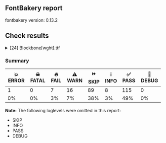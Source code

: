 ## FontBakery report

fontbakery version: 0.13.2







## Check results



<details><summary>[24] Blockbone[wght].ttf</summary>
<div>
<details>
    <summary>💥 <b>ERROR</b> Familyname must be unique according to namecheck.fontdata.com <a href="https://fontbakery.readthedocs.io/en/stable/fontbakery/checks/universal.html#fontdata-namecheck">fontdata_namecheck</a></summary>
    <div>







* 💥 **ERROR** <p>Failed to access: <a href="https://namecheck.fontdata.com/api/?q=Blockbone">https://namecheck.fontdata.com/api/?q=Blockbone</a>.
This check relies on the external service <a href="http://namecheck.fontdata.com">http://namecheck.fontdata.com</a> via the internet. While the service cannot be reached or does not respond this check is broken.</p>
<pre><code>	You can exclude this check with the command line option:
	-x fontdata_namecheck

	Or you can wait until the service is available again.
	If the problem persists please report this issue at: https://github.com/fonttools/fontbakery/issues

	Original error message:
	&lt;class 'requests.exceptions.ReadTimeout'&gt;
</code></pre>
 [code: namecheck-service]



</div>
</details>

<details>
    <summary>🔥 <b>FAIL</b> Validates subfamilyNameID and postScriptNameID for the default instance record <a href="https://fontbakery.readthedocs.io/en/stable/fontbakery/checks/opentype.html#opentype-varfont-valid-default-instance-nameids">opentype/varfont/valid_default_instance_nameids</a></summary>
    <div>







* 🔥 **FAIL** <p>'Regular' instance has the same coordinates as the default instance; its postscript name should be 'Blockbone-Regular', instead of 'BlockBone-Regular'.</p>
 [code: invalid-default-instance-postscript-name]



</div>
</details>

<details>
    <summary>🔥 <b>FAIL</b> Check that legacy accents aren't used in composite glyphs. <a href="https://fontbakery.readthedocs.io/en/stable/fontbakery/checks/universal.html#legacy-accents">legacy_accents</a></summary>
    <div>







* 🔥 **FAIL** <p>Legacy accent &quot;hungarumlaut&quot; is defined in GDEF as a mark (class 3).</p>
 [code: legacy-accents-gdef]



</div>
</details>

<details>
    <summary>🔥 <b>FAIL</b> Shapes languages in all GF glyphsets. <a href="https://fontbakery.readthedocs.io/en/stable/fontbakery/checks/googlefonts.html#googlefonts-glyphsets-shape-languages">googlefonts/glyphsets/shape_languages</a></summary>
    <div>







* 🔥 **FAIL** <p>GF_TransLatin_Arabic glyphset:</p>
<table>
<thead>
<tr>
<th align="left">FAIL messages</th>
<th align="left">Languages</th>
</tr>
</thead>
<tbody>
<tr>
<td align="left">Mandatory orthography codepoints:</td>
<td align="left"></td>
</tr>
<tr>
<td align="left">Shaper didn't attach acutecomb to J when shaping the text 'ÍJ́'</td>
<td align="left"></td>
</tr>
<tr>
<td align="left">Shaper didn't attach acutecomb to j when shaping the text 'íj́'</td>
<td align="left">nl_Latn (Dutch)</td>
</tr>
</tbody>
</table>
 [code: failed-language-shaping]



* ⚠️ **WARN** <p>GF_TransLatin_Arabic glyphset:</p>
<table>
<thead>
<tr>
<th align="left">WARN messages</th>
<th align="left">Languages</th>
</tr>
</thead>
<tbody>
<tr>
<td align="left">Auxiliary orthography codepoints:</td>
<td align="left"></td>
</tr>
<tr>
<td align="left">The following auxiliary characters are missing from the font: Ŀ</td>
<td align="left"></td>
</tr>
<tr>
<td align="left">The following auxiliary characters are missing from the font: ŀ</td>
<td align="left">ca_Latn (Catalan)</td>
</tr>
<tr>
<td align="left">Auxiliary orthography codepoints:</td>
<td align="left"></td>
</tr>
<tr>
<td align="left">The following auxiliary characters are missing from the font: Ǥ</td>
<td align="left"></td>
</tr>
<tr>
<td align="left">The following auxiliary characters are missing from the font: Ŋ</td>
<td align="left"></td>
</tr>
<tr>
<td align="left">The following auxiliary characters are missing from the font: Ŧ</td>
<td align="left"></td>
</tr>
<tr>
<td align="left">The following auxiliary characters are missing from the font: Ʒ</td>
<td align="left"></td>
</tr>
<tr>
<td align="left">The following auxiliary characters are missing from the font: Ǯ</td>
<td align="left"></td>
</tr>
<tr>
<td align="left">The following auxiliary characters are missing from the font: ǥ</td>
<td align="left"></td>
</tr>
<tr>
<td align="left">The following auxiliary characters are missing from the font: ŋ</td>
<td align="left"></td>
</tr>
<tr>
<td align="left">The following auxiliary characters are missing from the font: ŧ</td>
<td align="left"></td>
</tr>
<tr>
<td align="left">The following auxiliary characters are missing from the font: ʒ</td>
<td align="left"></td>
</tr>
<tr>
<td align="left">The following auxiliary characters are missing from the font: ǯ</td>
<td align="left">fi_Latn (Finnish)</td>
</tr>
<tr>
<td align="left">Auxiliary orthography codepoints:</td>
<td align="left"></td>
</tr>
<tr>
<td align="left">Shaper didn't attach acutecomb to Aogonek when shaping the text 'Ą́'</td>
<td align="left"></td>
</tr>
<tr>
<td align="left">Shaper didn't attach tildecomb to Aogonek when shaping the text 'Ą̃'</td>
<td align="left"></td>
</tr>
<tr>
<td align="left">Shaper didn't attach acutecomb to Eogonek when shaping the text 'Ę́'</td>
<td align="left"></td>
</tr>
<tr>
<td align="left">Shaper didn't attach tildecomb to Eogonek when shaping the text 'Ę̃'</td>
<td align="left"></td>
</tr>
<tr>
<td align="left">Shaper didn't attach acutecomb to Edotaccent when shaping the text 'Ė́'</td>
<td align="left"></td>
</tr>
<tr>
<td align="left">Shaper didn't attach tildecomb to Edotaccent when shaping the text 'Ė̃'</td>
<td align="left"></td>
</tr>
<tr>
<td align="left">Shaper didn't attach acutecomb to Idotaccent when shaping the text 'İ́'</td>
<td align="left"></td>
</tr>
<tr>
<td align="left">Shaper didn't attach acutecomb to Idotaccent when shaping the text 'İ́'</td>
<td align="left"></td>
</tr>
<tr>
<td align="left">Shaper didn't attach gravecomb to Idotaccent when shaping the text 'İ̀'</td>
<td align="left"></td>
</tr>
<tr>
<td align="left">Shaper didn't attach gravecomb to Idotaccent when shaping the text 'İ̀'</td>
<td align="left"></td>
</tr>
<tr>
<td align="left">Shaper didn't attach tildecomb to Idotaccent when shaping the text 'İ̃'</td>
<td align="left"></td>
</tr>
<tr>
<td align="left">Shaper didn't attach tildecomb to Idotaccent when shaping the text 'İ̃'</td>
<td align="left"></td>
</tr>
<tr>
<td align="left">Shaper didn't attach acutecomb to Iogonek when shaping the text 'Į́'</td>
<td align="left"></td>
</tr>
<tr>
<td align="left">Shaper didn't attach dotaccentcomb to Iogonek when shaping the text 'Į̇́'</td>
<td align="left"></td>
</tr>
<tr>
<td align="left">Shaper didn't attach acutecomb to dotaccentcomb when shaping the text 'Į̇́'</td>
<td align="left"></td>
</tr>
<tr>
<td align="left">Shaper didn't attach tildecomb to Iogonek when shaping the text 'Į̃'</td>
<td align="left"></td>
</tr>
<tr>
<td align="left">Shaper didn't attach dotaccentcomb to Iogonek when shaping the text 'Į̇̃'</td>
<td align="left"></td>
</tr>
<tr>
<td align="left">Shaper didn't attach tildecomb to dotaccentcomb when shaping the text 'Į̇̃'</td>
<td align="left"></td>
</tr>
<tr>
<td align="left">Shaper didn't attach tildecomb to J when shaping the text 'J̃'</td>
<td align="left"></td>
</tr>
<tr>
<td align="left">Shaper didn't attach dotaccentcomb to J when shaping the text 'J̇̃'</td>
<td align="left"></td>
</tr>
<tr>
<td align="left">Shaper didn't attach tildecomb to dotaccentcomb when shaping the text 'J̇̃'</td>
<td align="left"></td>
</tr>
<tr>
<td align="left">Shaper didn't attach tildecomb to L when shaping the text 'L̃'</td>
<td align="left"></td>
</tr>
<tr>
<td align="left">Shaper didn't attach tildecomb to M when shaping the text 'M̃'</td>
<td align="left"></td>
</tr>
<tr>
<td align="left">Shaper didn't attach tildecomb to R when shaping the text 'R̃'</td>
<td align="left"></td>
</tr>
<tr>
<td align="left">Shaper didn't attach acutecomb to Uogonek when shaping the text 'Ų́'</td>
<td align="left"></td>
</tr>
<tr>
<td align="left">Shaper didn't attach tildecomb to Uogonek when shaping the text 'Ų̃'</td>
<td align="left"></td>
</tr>
<tr>
<td align="left">Shaper didn't attach acutecomb to Umacron when shaping the text 'Ū́'</td>
<td align="left"></td>
</tr>
<tr>
<td align="left">Shaper didn't attach tildecomb to Umacron when shaping the text 'Ū̃'</td>
<td align="left"></td>
</tr>
<tr>
<td align="left">Shaper didn't attach acutecomb to aogonek when shaping the text 'ą́'</td>
<td align="left"></td>
</tr>
<tr>
<td align="left">Shaper didn't attach tildecomb to aogonek when shaping the text 'ą̃'</td>
<td align="left"></td>
</tr>
<tr>
<td align="left">Shaper didn't attach acutecomb to eogonek when shaping the text 'ę́'</td>
<td align="left"></td>
</tr>
<tr>
<td align="left">Shaper didn't attach tildecomb to eogonek when shaping the text 'ę̃'</td>
<td align="left"></td>
</tr>
<tr>
<td align="left">Shaper didn't attach acutecomb to edotaccent when shaping the text 'ė́'</td>
<td align="left"></td>
</tr>
<tr>
<td align="left">Shaper didn't attach tildecomb to edotaccent when shaping the text 'ė̃'</td>
<td align="left"></td>
</tr>
<tr>
<td align="left">Shaper didn't attach dotaccentcomb to i when shaping the text 'i̇́'</td>
<td align="left"></td>
</tr>
<tr>
<td align="left">Shaper didn't attach acutecomb to dotaccentcomb when shaping the text 'i̇́'</td>
<td align="left"></td>
</tr>
<tr>
<td align="left">Shaper didn't attach dotaccentcomb to i when shaping the text 'i̇̀'</td>
<td align="left"></td>
</tr>
<tr>
<td align="left">Shaper didn't attach gravecomb to dotaccentcomb when shaping the text 'i̇̀'</td>
<td align="left"></td>
</tr>
<tr>
<td align="left">Shaper didn't attach dotaccentcomb to i when shaping the text 'i̇̃'</td>
<td align="left"></td>
</tr>
<tr>
<td align="left">Shaper didn't attach tildecomb to dotaccentcomb when shaping the text 'i̇̃'</td>
<td align="left"></td>
</tr>
<tr>
<td align="left">Shaper didn't attach acutecomb to iogonek when shaping the text 'į́'</td>
<td align="left"></td>
</tr>
<tr>
<td align="left">Shaper didn't attach dotaccentcomb to iogonek when shaping the text 'į̇́'</td>
<td align="left"></td>
</tr>
<tr>
<td align="left">Shaper didn't attach acutecomb to dotaccentcomb when shaping the text 'į̇́'</td>
<td align="left"></td>
</tr>
<tr>
<td align="left">Shaper didn't attach tildecomb to iogonek when shaping the text 'į̃'</td>
<td align="left"></td>
</tr>
<tr>
<td align="left">Shaper didn't attach dotaccentcomb to iogonek when shaping the text 'į̇̃'</td>
<td align="left"></td>
</tr>
<tr>
<td align="left">Shaper didn't attach tildecomb to dotaccentcomb when shaping the text 'į̇̃'</td>
<td align="left"></td>
</tr>
<tr>
<td align="left">Shaper didn't attach tildecomb to j when shaping the text 'j̃'</td>
<td align="left"></td>
</tr>
<tr>
<td align="left">Shaper didn't attach dotaccentcomb to j when shaping the text 'j̇̃'</td>
<td align="left"></td>
</tr>
<tr>
<td align="left">Shaper didn't attach tildecomb to dotaccentcomb when shaping the text 'j̇̃'</td>
<td align="left"></td>
</tr>
<tr>
<td align="left">Shaper didn't attach tildecomb to l when shaping the text 'l̃'</td>
<td align="left"></td>
</tr>
<tr>
<td align="left">Shaper didn't attach tildecomb to m when shaping the text 'm̃'</td>
<td align="left"></td>
</tr>
<tr>
<td align="left">Shaper didn't attach tildecomb to r when shaping the text 'r̃'</td>
<td align="left"></td>
</tr>
<tr>
<td align="left">Shaper didn't attach acutecomb to uogonek when shaping the text 'ų́'</td>
<td align="left"></td>
</tr>
<tr>
<td align="left">Shaper didn't attach tildecomb to uogonek when shaping the text 'ų̃'</td>
<td align="left"></td>
</tr>
<tr>
<td align="left">Shaper didn't attach acutecomb to umacron when shaping the text 'ū́'</td>
<td align="left"></td>
</tr>
<tr>
<td align="left">Shaper didn't attach tildecomb to umacron when shaping the text 'ū̃'</td>
<td align="left">lt_Latn (Lithuanian)</td>
</tr>
<tr>
<td align="left">Auxiliary orthography codepoints:</td>
<td align="left"></td>
</tr>
<tr>
<td align="left">The following auxiliary characters are missing from the font: Ŋ</td>
<td align="left"></td>
</tr>
<tr>
<td align="left">The following auxiliary characters are missing from the font: Ŧ</td>
<td align="left"></td>
</tr>
<tr>
<td align="left">The following auxiliary characters are missing from the font: ŋ</td>
<td align="left"></td>
</tr>
<tr>
<td align="left">The following auxiliary characters are missing from the font: ŧ</td>
<td align="left">nb_Latn (Norwegian Bokmål)</td>
</tr>
<tr>
<td align="left">Auxiliary orthography codepoints:</td>
<td align="left"></td>
</tr>
<tr>
<td align="left">The following auxiliary characters are missing from the font: Ĳ</td>
<td align="left"></td>
</tr>
<tr>
<td align="left">The following auxiliary characters are missing from the font: ĳ</td>
<td align="left">nl_Latn (Dutch)</td>
</tr>
</tbody>
</table>
 [code: warning-language-shaping]



</div>
</details>

<details>
    <summary>🔥 <b>FAIL</b> Check family name for GF Guide compliance. <a href="https://fontbakery.readthedocs.io/en/stable/fontbakery/checks/googlefonts.html#googlefonts-family-name-compliance">googlefonts/family_name_compliance</a></summary>
    <div>







* 🔥 **FAIL** <p>&quot;BlockBone&quot; is a CamelCased name. To solve this, simply use spaces instead in the font name.</p>
 [code: camelcase]



</div>
</details>

<details>
    <summary>🔥 <b>FAIL</b> Checking file is named canonically. <a href="https://fontbakery.readthedocs.io/en/stable/fontbakery/checks/googlefonts.html#googlefonts-canonical-filename">googlefonts/canonical_filename</a></summary>
    <div>







* 🔥 **FAIL** <p>Expected &quot;BlockBone[wght].ttf. Got Blockbone[wght].ttf.</p>
 [code: bad-filename]



</div>
</details>

<details>
    <summary>🔥 <b>FAIL</b> Check font names are correct <a href="https://fontbakery.readthedocs.io/en/stable/fontbakery/checks/googlefonts.html#googlefonts-font-names">googlefonts/font_names</a></summary>
    <div>







* 🔥 **FAIL** <p>Font names are incorrect:</p>
<table>
<thead>
<tr>
<th align="left">nameID</th>
<th align="left">current</th>
<th align="left">expected</th>
</tr>
</thead>
<tbody>
<tr>
<td align="left">Family Name</td>
<td align="left"><strong>BlockBone Regular</strong></td>
<td align="left"><strong>BlockBone</strong></td>
</tr>
<tr>
<td align="left">Subfamily Name</td>
<td align="left">Regular</td>
<td align="left">Regular</td>
</tr>
<tr>
<td align="left">Full Name</td>
<td align="left">BlockBone Regular</td>
<td align="left">BlockBone Regular</td>
</tr>
<tr>
<td align="left">Postscript Name</td>
<td align="left"><strong>Blockbone-Regular</strong></td>
<td align="left"><strong>BlockBone-Regular</strong></td>
</tr>
<tr>
<td align="left">Typographic Family Name</td>
<td align="left"><strong>BlockBone</strong></td>
<td align="left"><strong>N/A</strong></td>
</tr>
<tr>
<td align="left">Typographic Subfamily Name</td>
<td align="left"><strong>Regular</strong></td>
<td align="left"><strong>N/A</strong></td>
</tr>
</tbody>
</table>
 [code: bad-names]



</div>
</details>

<details>
    <summary>🔥 <b>FAIL</b> Version format is correct in 'name' table? <a href="https://fontbakery.readthedocs.io/en/stable/fontbakery/checks/googlefonts.html#googlefonts-name-version-format">googlefonts/name/version_format</a></summary>
    <div>







* 🔥 **FAIL** <p>The NameID.VERSION_STRING (nameID=5) value must follow the pattern &quot;Version X.Y&quot; with X.Y greater than or equal to 1.000. The &quot;Version &quot; prefix is a recommendation given by the OpenType spec. Current version string is: &quot;Version 0.500&quot;</p>
 [code: bad-version-strings]



</div>
</details>

<details>
    <summary>⚠️ <b>WARN</b> Check mark characters are in GDEF mark glyph class. <a href="https://fontbakery.readthedocs.io/en/stable/fontbakery/checks/opentype.html#opentype-gdef-mark-chars">opentype/gdef_mark_chars</a></summary>
    <div>







* ⚠️ **WARN** <p>The following mark characters could be in the GDEF mark glyph class:
brevecomb (U+0306), caroncomb (U+030C), cedillacomb (U+0327), circumflexcomb (U+0302), dieresiscomb (U+0308), ogonekcomb (U+0328), ringcomb (U+030A) and tildecomb (U+0303)</p>
 [code: mark-chars]



</div>
</details>

<details>
    <summary>⚠️ <b>WARN</b> Check GDEF mark glyph class doesn't have characters that are not marks. <a href="https://fontbakery.readthedocs.io/en/stable/fontbakery/checks/opentype.html#opentype-gdef-non-mark-chars">opentype/gdef_non_mark_chars</a></summary>
    <div>







* ⚠️ **WARN** <p>The following non-mark characters should not be in the GDEF mark glyph class:
U+00C0 and U+02DD</p>
 [code: non-mark-chars]



</div>
</details>

<details>
    <summary>⚠️ <b>WARN</b> Check glyphs in mark glyph class are non-spacing. <a href="https://fontbakery.readthedocs.io/en/stable/fontbakery/checks/opentype.html#opentype-gdef-spacing-marks">opentype/gdef_spacing_marks</a></summary>
    <div>







* ⚠️ **WARN** <p>The following glyphs seem to be spacing (because they have width &gt; 0 on the hmtx table) so they may be in the GDEF mark glyph class by mistake, or they should have zero width instead:
Agrave (U+00C0) and hungarumlaut (U+02DD)</p>
 [code: spacing-mark-glyphs]



</div>
</details>

<details>
    <summary>⚠️ <b>WARN</b> Check accent of Lcaron, dcaron, lcaron, tcaron <a href="https://fontbakery.readthedocs.io/en/stable/fontbakery/checks/universal.html#alt-caron">alt_caron</a></summary>
    <div>









* ⚠️ **WARN** <p>Lcaron is decomposed and therefore could not be checked. Please check manually.</p>
 [code: decomposed-outline]



* ⚠️ **WARN** <p>dcaron is decomposed and therefore could not be checked. Please check manually.</p>
 [code: decomposed-outline]



</div>
</details>

<details>
    <summary>⚠️ <b>WARN</b> Does GPOS table have kerning information? This check skips monospaced fonts as defined by post.isFixedPitch value <a href="https://fontbakery.readthedocs.io/en/stable/fontbakery/checks/universal.html#gpos-kerning-info">gpos_kerning_info</a></summary>
    <div>







* ⚠️ **WARN** <p>GPOS table lacks kerning information.</p>
 [code: lacks-kern-info]



</div>
</details>

<details>
    <summary>⚠️ <b>WARN</b> Detect any interpolation issues in the font. <a href="https://fontbakery.readthedocs.io/en/stable/fontbakery/checks/universal.html#interpolation-issues">interpolation_issues</a></summary>
    <div>







* ⚠️ **WARN** <p>Interpolation issues were found in the font:</p>
<pre><code>- Contour 0 point 78 in glyph 'Udieresis' has a kink between location wght=400 and location wght=900

- Contour 2 point 0 in glyph 'Udieresis' has a kink between location wght=400 and location wght=900

- Contour 0 point 66 in glyph 'nine' has a kink between location wght=400 and location wght=900

- Contour 1 in glyph 'Cacute': becomes underweight between wght=400 and wght=900.

- Contour 0 in glyph 'Zcaron': becomes underweight between wght=400 and wght=900.

- Contour 0 point 111 in glyph 'w' has a kink between location wght=400 and location wght=900

- Contour 1 in glyph 'Ograve': becomes underweight between wght=400 and wght=900.

- Contour 2 in glyph 'Ograve': becomes underweight between wght=400 and wght=900.

- Contour 0 in glyph 'dcroat': becomes underweight between wght=400 and wght=900.

- Contour 1 in glyph 'Wgrave': becomes underweight between wght=400 and wght=900.

- Contour 0 point 139 in glyph 'Wgrave' has a kink between location wght=400 and location wght=900

- Contour 0 in glyph 'aring': becomes underweight between wght=400 and wght=900.

- Contour 1 in glyph 'Lacute': becomes underweight between wght=400 and wght=900.

- Contour 0 in glyph 'quotesinglbase': becomes underweight between wght=400 and wght=900.

- Contour 1 in glyph 'Ugrave': becomes underweight between wght=400 and wght=900.

- Contour 2 in glyph 'Aacute': becomes underweight between wght=400 and wght=900.

- Contour 0 point 7 in glyph 'micro' has a kink between location wght=400 and location wght=900

- Contour 0 point 50 in glyph 'v' has a kink between location wght=400 and location wght=900

- Contour 0 in glyph 'quoteright': becomes underweight between wght=400 and wght=900.

- Contour 1 in glyph 'Oacute': becomes underweight between wght=400 and wght=900.

- Contour 2 in glyph 'Oacute': becomes underweight between wght=400 and wght=900.

- Contour 0 in glyph 'semicolon': becomes underweight between wght=400 and wght=900.

- Contour 0 in glyph 'zdotaccent': becomes underweight between wght=400 and wght=900.

- Contour 0 point 39 in glyph 'zdotaccent' has a kink between location wght=400 and location wght=900

- Contour 0 in glyph 'z': becomes underweight between wght=400 and wght=900.

- Contour 0 point 39 in glyph 'z' has a kink between location wght=400 and location wght=900

- Contour 0 in glyph 'germandbls': becomes underweight between wght=400 and wght=900.

- Contour 0 point 24 in glyph 'germandbls' has a kink between location wght=400 and location wght=900

- Contour 0 point 82 in glyph 'germandbls' has a kink between location wght=400 and location wght=900

- Contour 0 in glyph 'zacute': becomes underweight between wght=400 and wght=900.

- Contour 1 in glyph 'zacute': becomes underweight between wght=400 and wght=900.

- Contour 0 point 39 in glyph 'zacute' has a kink between location wght=400 and location wght=900

- Contour 0 in glyph 'gravecomb': becomes underweight between wght=400 and wght=900.

- Contour 1 in glyph 'Nacute': becomes underweight between wght=400 and wght=900.

- Contour 1 in glyph 'Ygrave': becomes underweight between wght=400 and wght=900.

- Contour 0 in glyph 'S': becomes underweight between wght=400 and wght=900.

- Contour 1 in glyph 'Wacute': becomes underweight between wght=400 and wght=900.

- Contour 0 point 139 in glyph 'Wacute' has a kink between location wght=400 and location wght=900

- Contour 0 in glyph 'Scaron': becomes underweight between wght=400 and wght=900.

- Contour 0 in glyph 'three': becomes underweight between wght=400 and wght=900.

- Contour 0 point 61 in glyph 'three' has a kink between location wght=400 and location wght=900

- Contour 0 in glyph 'dcaron': becomes underweight between wght=400 and wght=900.

- Contour 2 in glyph 'dcaron': becomes underweight between wght=400 and wght=900.

- Contour 0 start point differs in glyph 'Lslash' between location wght=400 and location wght=900

- Contour 1 in glyph 'Iacute': becomes underweight between wght=400 and wght=900.

- Contour 1 in glyph 'lacute': becomes underweight between wght=400 and wght=900.

- Contour 1 start point differs in glyph 'OE' between location wght=400 and location wght=900

- Contour 1 in glyph 'OE': becomes underweight between wght=400 and wght=900.

- Contour 2 start point differs in glyph 'OE' between location wght=400 and location wght=900

- Contour 1 in glyph 'Ohungarumlaut': becomes underweight between wght=400 and wght=900.

- Contour 0 in glyph 'atilde': becomes underweight between wght=400 and wght=900.

- Contour 1 in glyph 'iacute': becomes underweight between wght=400 and wght=900.

- Contour 0 in glyph 'Scedilla': becomes underweight between wght=400 and wght=900.

- Contour 1 in glyph 'Racute': becomes underweight between wght=400 and wght=900.

- Contour 1 in glyph 'perthousand': becomes underweight between wght=400 and wght=900.

- Contour 3 in glyph 'perthousand': becomes underweight between wght=400 and wght=900.

- Contour 5 in glyph 'perthousand': becomes underweight between wght=400 and wght=900.

- Contour 1 point 10 in glyph 'perthousand' has a kink between location wght=400 and location wght=900

- Contour 3 point 10 in glyph 'perthousand' has a kink between location wght=400 and location wght=900

- Contour 1 in glyph 'O': becomes underweight between wght=400 and wght=900.

- Contour 0 point 18 in glyph 'zero' has a kink between location wght=400 and location wght=900

- Contour 0 in glyph 'Sacute': becomes underweight between wght=400 and wght=900.

- Contour 1 in glyph 'Sacute': becomes underweight between wght=400 and wght=900.

- Contour 1 in glyph 'Uacute': becomes underweight between wght=400 and wght=900.

- Contour 0 in glyph 'a': becomes underweight between wght=400 and wght=900.

- Contour 0 point 134 in glyph 'X' has a kink between location wght=400 and location wght=900

- Contour 0 in glyph 'Zacute': becomes underweight between wght=400 and wght=900.

- Contour 1 in glyph 'Zacute': becomes underweight between wght=400 and wght=900.

- Contour 0 in glyph 'quoteleft': becomes underweight between wght=400 and wght=900.

- Contour 0 in glyph 'slash': becomes underweight between wght=400 and wght=900.

- Contour 0 in glyph 'grave': becomes underweight between wght=400 and wght=900.

- Contour 1 in glyph 'Oslash': becomes underweight between wght=400 and wght=900.

- Contour 0 point 63 in glyph 'eth' has a kink between location wght=400 and location wght=900

- Contour 0 point 44 in glyph 'yen' has a kink between location wght=400 and location wght=900

- Contour 1 in glyph 'Odieresis': becomes underweight between wght=400 and wght=900.

- Contour 3 start point differs in glyph 'Odieresis' between location wght=400 and location wght=900

- Contour 3 in glyph 'Odieresis': becomes underweight between wght=400 and wght=900.

- Contour 1 in glyph 'percent': becomes underweight between wght=400 and wght=900.

- Contour 3 in glyph 'percent': becomes underweight between wght=400 and wght=900.

- Contour 1 point 10 in glyph 'percent' has a kink between location wght=400 and location wght=900

- Contour 3 point 10 in glyph 'percent' has a kink between location wght=400 and location wght=900

- Contour 2 start point differs in glyph 'B' between location wght=400 and location wght=900

- Contour 2 start point differs in glyph 'Edieresis' between location wght=400 and location wght=900

- Contour 2 in glyph 'Edieresis': becomes underweight between wght=400 and wght=900.

- Contour 0 point 122 in glyph 'asterisk' has a kink between location wght=400 and location wght=900

- Contour 0 in glyph 'Agrave': becomes underweight between wght=400 and wght=900.

- Contour 0 point 139 in glyph 'W' has a kink between location wght=400 and location wght=900

- Contour 0 in glyph 'threequarters': becomes underweight between wght=400 and wght=900.

- Contour 0 point 49 in glyph 'threequarters' has a kink between location wght=400 and location wght=900

- Contour 1 in glyph 'Egrave': becomes underweight between wght=400 and wght=900.

- Contour 0 in glyph 'Z': becomes underweight between wght=400 and wght=900.

- Contour 1 start point differs in glyph 'Adieresis' between location wght=400 and location wght=900

- Contour 1 in glyph 'Adieresis': becomes underweight between wght=400 and wght=900.

- Contour 1 in glyph 'Eacute': becomes underweight between wght=400 and wght=900.

- Contour 0 in glyph 'acutecomb': becomes underweight between wght=400 and wght=900.

- Contour 1 in glyph 'Igrave': becomes underweight between wght=400 and wght=900.

- Contour 0 in glyph 'threesuperior': becomes underweight between wght=400 and wght=900.

- Contour 0 point 49 in glyph 'threesuperior' has a kink between location wght=400 and location wght=900

- Contour 0 in glyph 'Zdotaccent': becomes underweight between wght=400 and wght=900.

- Contour 0 in glyph 'd': becomes underweight between wght=400 and wght=900.
</code></pre>
 [code: interpolation-issues]



</div>
</details>

<details>
    <summary>⚠️ <b>WARN</b> Are there caret positions declared for every ligature? <a href="https://fontbakery.readthedocs.io/en/stable/fontbakery/checks/universal.html#ligature-carets">ligature_carets</a></summary>
    <div>







* ⚠️ **WARN** <p>This font lacks caret position values for ligature glyphs on its GDEF table.</p>
 [code: lacks-caret-pos]



</div>
</details>

<details>
    <summary>⚠️ <b>WARN</b> Ensure variable fonts include an avar table. <a href="https://fontbakery.readthedocs.io/en/stable/fontbakery/checks/universal.html#mandatory-avar-table">mandatory_avar_table</a></summary>
    <div>







* ⚠️ **WARN** <p>This variable font does not have an avar table. Most variable fonts should include an avar table to correctly define axes progression rates.</p>
 [code: missing-avar]



</div>
</details>

<details>
    <summary>⚠️ <b>WARN</b> Check math signs have the same width. <a href="https://fontbakery.readthedocs.io/en/stable/fontbakery/checks/universal.html#math-signs-width">math_signs_width</a></summary>
    <div>







* ⚠️ **WARN** <p>The most common width is 550 among a set of 4 math glyphs.
The following math glyphs have a different width, though:</p>
<p>Width = 600:
logicalnot, equal, plusminus</p>
<p>Width = 500:
multiply, greater</p>
 [code: width-outliers]



</div>
</details>

<details>
    <summary>⚠️ <b>WARN</b> Check there are no overlapping path segments <a href="https://fontbakery.readthedocs.io/en/stable/fontbakery/checks/universal.html#overlapping-path-segments">overlapping_path_segments</a></summary>
    <div>







* ⚠️ **WARN** <p>The following glyphs have overlapping path segments:</p>
<pre><code>* R (U+0052): L&lt;&lt;260.0,414.0&gt;--&lt;261.0,365.0&gt;&gt; has the same coordinates as a previous segment.

* Racute (U+0154): L&lt;&lt;260.0,414.0&gt;--&lt;261.0,365.0&gt;&gt; has the same coordinates as a previous segment.

* Rcaron (U+0158): L&lt;&lt;260.0,414.0&gt;--&lt;261.0,365.0&gt;&gt; has the same coordinates as a previous segment.

* asterisk (U+002A): L&lt;&lt;270.0,329.0&gt;--&lt;270.0,329.0&gt;&gt; has the same coordinates as a previous segment.

* asterisk (U+002A): L&lt;&lt;270.0,329.0&gt;--&lt;270.0,329.0&gt;&gt; has the same coordinates as a previous segment.

* asterisk (U+002A): L&lt;&lt;270.0,329.0&gt;--&lt;270.0,329.0&gt;&gt; has the same coordinates as a previous segment.

* asterisk (U+002A): L&lt;&lt;270.0,329.0&gt;--&lt;270.0,329.0&gt;&gt; has the same coordinates as a previous segment.

* asterisk (U+002A): L&lt;&lt;270.0,329.0&gt;--&lt;270.0,329.0&gt;&gt; has the same coordinates as a previous segment.

* asterisk (U+002A): L&lt;&lt;270.0,329.0&gt;--&lt;270.0,329.0&gt;&gt; has the same coordinates as a previous segment.

* asterisk (U+002A): L&lt;&lt;270.0,329.0&gt;--&lt;270.0,329.0&gt;&gt; has the same coordinates as a previous segment.

* asterisk (U+002A): L&lt;&lt;270.0,329.0&gt;--&lt;270.0,329.0&gt;&gt; has the same coordinates as a previous segment.

* asterisk (U+002A): L&lt;&lt;270.0,329.0&gt;--&lt;270.0,329.0&gt;&gt; has the same coordinates as a previous segment.

* asterisk (U+002A): L&lt;&lt;270.0,329.0&gt;--&lt;270.0,329.0&gt;&gt; has the same coordinates as a previous segment.

* paragraph (U+00B6): B&lt;&lt;299.0,501.0&gt;-&lt;299.0,501.0&gt;-&lt;299.0,501.0&gt;&gt; has the same coordinates as a previous segment.
</code></pre>
 [code: overlapping-path-segments]



</div>
</details>

<details>
    <summary>⚠️ <b>WARN</b> Check font contains no unreachable glyphs <a href="https://fontbakery.readthedocs.io/en/stable/fontbakery/checks/universal.html#unreachable-glyphs">unreachable_glyphs</a></summary>
    <div>







* ⚠️ **WARN** <p>The following glyphs could not be reached by codepoint or substitution rules:</p>
<pre><code>- idotaccent

- periodcentered.loclCAT
</code></pre>
 [code: unreachable-glyphs]



</div>
</details>

<details>
    <summary>⚠️ <b>WARN</b> Validate size, and resolution of article images, and ensure article page has minimum length and includes visual assets. <a href="https://fontbakery.readthedocs.io/en/stable/fontbakery/checks/googlefonts.html#googlefonts-article-images">googlefonts/article/images</a></summary>
    <div>







* ⚠️ **WARN** <p>Family metadata at fonts/variable does not have an article.</p>
 [code: lacks-article]



</div>
</details>

<details>
    <summary>⚠️ <b>WARN</b> Check for codepoints not covered by METADATA subsets. <a href="https://fontbakery.readthedocs.io/en/stable/fontbakery/checks/googlefonts.html#googlefonts-metadata-unreachable-subsetting">googlefonts/metadata/unreachable_subsetting</a></summary>
    <div>







* ⚠️ **WARN** <p>The following codepoints supported by the font are not covered by
any subsets defined in the font's metadata file, and will never
be served. You can solve this by either manually adding additional
subset declarations to METADATA.pb, or by editing the glyphset
definitions.</p>
<ul>
<li>U+02D8 BREVE: try adding one of: yi, canadian-aboriginal</li>
<li>U+02D9 DOT ABOVE: try adding one of: yi, canadian-aboriginal</li>
<li>U+02DB OGONEK: try adding one of: yi, canadian-aboriginal</li>
<li>U+0302 COMBINING CIRCUMFLEX ACCENT: try adding one of: cherokee, math, coptic, tifinagh</li>
<li>U+0306 COMBINING BREVE: try adding one of: old-permic, tifinagh</li>
<li>U+0307 COMBINING DOT ABOVE: try adding one of: hebrew, coptic, tai-le, canadian-aboriginal, syriac, duployan, old-permic, malayalam, math, tifinagh, todhri</li>
<li>U+030A COMBINING RING ABOVE: try adding one of: syriac, duployan</li>
<li>U+030B COMBINING DOUBLE ACUTE ACCENT: try adding one of: cherokee, osage</li>
<li>U+030C COMBINING CARON: try adding one of: cherokee, tai-le</li>
<li>U+0326 COMBINING COMMA BELOW: try adding math</li>
<li>U+0327 COMBINING CEDILLA: try adding math</li>
<li>U+0328 COMBINING OGONEK: not included in any glyphset definition</li>
<li>U+2021 DOUBLE DAGGER: try adding adlam</li>
<li>U+2030 PER MILLE SIGN: try adding adlam</li>
<li>U+FB00 LATIN SMALL LIGATURE FF: not included in any glyphset definition</li>
<li>U+FB01 LATIN SMALL LIGATURE FI: not included in any glyphset definition</li>
<li>U+FB02 LATIN SMALL LIGATURE FL: not included in any glyphset definition</li>
<li>U+FB03 LATIN SMALL LIGATURE FFI: not included in any glyphset definition</li>
<li>U+FB04 LATIN SMALL LIGATURE FFL: not included in any glyphset definition</li>
<li>U+FB05 LATIN SMALL LIGATURE LONG S T: not included in any glyphset definition</li>
</ul>
<p>Or you can add the above codepoints to one of the subsets supported by the font: <code>latin</code>, <code>latin-ext</code></p>
 [code: unreachable-subsetting]



</div>
</details>

<details>
    <summary>⚠️ <b>WARN</b> Ensure dotted circle glyph is present and can attach marks. <a href="https://fontbakery.readthedocs.io/en/stable/fontbakery/checks/universal.html#dotted-circle">dotted_circle</a></summary>
    <div>







* ⚠️ **WARN** <p>No dotted circle glyph present</p>
 [code: missing-dotted-circle]



</div>
</details>

<details>
    <summary>⚠️ <b>WARN</b> Ensure soft_dotted characters lose their dot when combined with marks that replace the dot. <a href="https://fontbakery.readthedocs.io/en/stable/fontbakery/checks/universal.html#soft-dotted">soft_dotted</a></summary>
    <div>







* ⚠️ **WARN** <p>The dot of soft dotted characters used in orthographies <em>must</em> disappear in the following strings: i̊ i̋ j̀ j́ j̃ j̄ j̈ į̀ į́ į̂ į̃ į̄ į̌</p>
<p>The dot of soft dotted characters <em>should</em> disappear in other cases, for example: ĩ ĭ i̇ ǐ ĩ̦ ĭ̦ i̦̇ i̦̊ i̦̋ ǐ̦ ĩ̧ ĭ̧ i̧̇ i̧̊ i̧̋ ǐ̧ ĵ j̆ j̇ j̊</p>
 [code: soft-dotted]



</div>
</details>

<details>
    <summary>⚠️ <b>WARN</b> Check the direction of the outermost contour in each glyph <a href="https://fontbakery.readthedocs.io/en/stable/fontbakery/checks/universal.html#outline-direction">outline_direction</a></summary>
    <div>







* ⚠️ **WARN** <p>The following glyphs have a counter-clockwise outer contour:</p>
<pre><code>* asciicircum (U+005E) has a counter-clockwise outer contour

* asciitilde (U+007E) has a counter-clockwise outer contour

* asterisk (U+002A) has a counter-clockwise outer contour

* cent (U+00A2) has a counter-clockwise outer contour

* daggerdbl (U+2021) has a counter-clockwise outer contour

* exclam (U+0021) has a counter-clockwise outer contour

* exclamdown (U+00A1) has a counter-clockwise outer contour

* question (U+003F) has a counter-clockwise outer contour

* questiondown (U+00BF) has a counter-clockwise outer contour
</code></pre>
 [code: ccw-outer-contour]



</div>
</details>
</div>
</details>




### Summary

| 💥 ERROR | ☠ FATAL | 🔥 FAIL | ⚠️ WARN | ⏩ SKIP | ℹ️ INFO | ✅ PASS | 🔎 DEBUG | 
| ---|---|---|---|---|---|---|---|
| 1 | 0 | 7 | 16 | 89 | 8 | 115 | 0 | 
| 0% | 0% | 3% | 7% | 38% | 3% | 49% | 0% | 



**Note:** The following loglevels were omitted in this report:


* SKIP
* INFO
* PASS
* DEBUG
